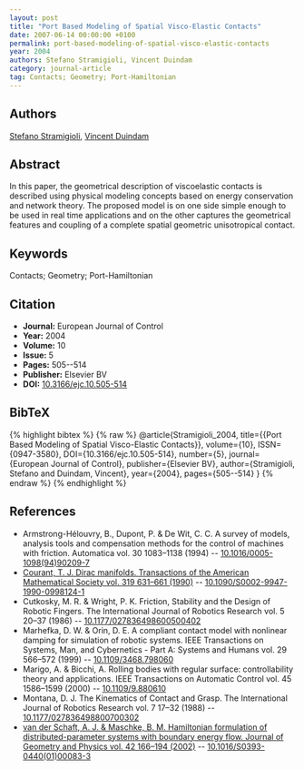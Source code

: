 ```yaml
---
layout: post
title: "Port Based Modeling of Spatial Visco-Elastic Contacts"
date: 2007-06-14 00:00:00 +0100
permalink: port-based-modeling-of-spatial-visco-elastic-contacts
year: 2004
authors: Stefano Stramigioli, Vincent Duindam
category: journal-article
tag: Contacts; Geometry; Port-Hamiltonian
---
```

 
## Authors
[Stefano Stramigioli](authors/stefano-stramigioli), [Vincent Duindam](authors/vincent-duindam)
 
## Abstract
In this paper, the geometrical description of viscoelastic contacts is described using physical modeling concepts based on energy conservation and network theory. The proposed model is on one side simple enough to be used in real time applications and on the other captures the geometrical features and coupling of a complete spatial geometric unisotropical contact.
 
## Keywords
Contacts; Geometry; Port-Hamiltonian
 
## Citation
- **Journal:** European Journal of Control
- **Year:** 2004
- **Volume:** 10
- **Issue:** 5
- **Pages:** 505--514
- **Publisher:** Elsevier BV
- **DOI:** [10.3166/ejc.10.505-514](https://doi.org/10.3166/ejc.10.505-514)
 
## BibTeX
{% highlight bibtex %}
{% raw %}
@article{Stramigioli_2004,
  title={{Port Based Modeling of Spatial Visco-Elastic Contacts}},
  volume={10},
  ISSN={0947-3580},
  DOI={10.3166/ejc.10.505-514},
  number={5},
  journal={European Journal of Control},
  publisher={Elsevier BV},
  author={Stramigioli, Stefano and Duindam, Vincent},
  year={2004},
  pages={505--514}
}
{% endraw %}
{% endhighlight %}
 
## References
- Armstrong-Hélouvry, B., Dupont, P. & De Wit, C. C. A survey of models, analysis tools and compensation methods for the control of machines with friction. Automatica vol. 30 1083–1138 (1994) -- [10.1016/0005-1098(94)90209-7](https://doi.org/10.1016/0005-1098(94)90209-7)
- [Courant, T. J. Dirac manifolds. Transactions of the American Mathematical Society vol. 319 631–661 (1990)](dirac-manifolds) -- [10.1090/S0002-9947-1990-0998124-1](https://doi.org/10.1090/S0002-9947-1990-0998124-1)
- Cutkosky, M. R. & Wright, P. K. Friction, Stability and the Design of Robotic Fingers. The International Journal of Robotics Research vol. 5 20–37 (1986) -- [10.1177/027836498600500402](https://doi.org/10.1177/027836498600500402)
- Marhefka, D. W. & Orin, D. E. A compliant contact model with nonlinear damping for simulation of robotic systems. IEEE Transactions on Systems, Man, and Cybernetics - Part A: Systems and Humans vol. 29 566–572 (1999) -- [10.1109/3468.798060](https://doi.org/10.1109/3468.798060)
- Marigo, A. & Bicchi, A. Rolling bodies with regular surface: controllability theory and applications. IEEE Transactions on Automatic Control vol. 45 1586–1599 (2000) -- [10.1109/9.880610](https://doi.org/10.1109/9.880610)
- Montana, D. J. The Kinematics of Contact and Grasp. The International Journal of Robotics Research vol. 7 17–32 (1988) -- [10.1177/027836498800700302](https://doi.org/10.1177/027836498800700302)
- [van der Schaft, A. J. & Maschke, B. M. Hamiltonian formulation of distributed-parameter systems with boundary energy flow. Journal of Geometry and Physics vol. 42 166–194 (2002)](hamiltonian-formulation-of-distributed-parameter-systems-with-boundary-energy-flow) -- [10.1016/S0393-0440(01)00083-3](https://doi.org/10.1016/S0393-0440(01)00083-3)

